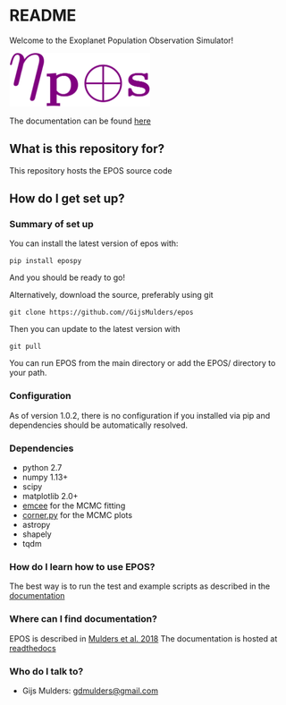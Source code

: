 # README #

Welcome to the Exoplanet Population Observation Simulator!

<img src="docs/logo-epos.png" width="50%">

The documentation can be found [here](http://epos.readthedocs.io/en/latest)

## What is this repository for? ##

This repository hosts the EPOS source code

## How do I get set up? ##

### Summary of set up ###
You can install the latest version of epos with:
```
pip install epospy
```
And you should be ready to go!

Alternatively, download the source, preferably using git
```
git clone https://github.com//GijsMulders/epos
```
Then you can update to the latest version with
```
git pull
```
You can run EPOS from the main directory or add the EPOS/ directory to your path.

### Configuration ###
As of version 1.0.2, there is no configuration if you installed via pip and dependencies should be automatically resolved.

### Dependencies ###
* python 2.7
* numpy 1.13+
* scipy
* matplotlib 2.0+
* [emcee](http://dan.iel.fm/emcee) for the MCMC fitting
* [corner.py](http://corner.readthedocs.io/) for the MCMC plots
* astropy
* shapely
* tqdm

### How do I learn how to use EPOS? ###
The best way is to run the test and example scripts as described in the [documentation](http://epos.readthedocs.io/en/latest/instructions.html#testing)

### Where can I find documentation? ###

EPOS is described in [Mulders et al. 2018](https://arxiv.org/abs/1805.08211)
The documentation is hosted at [readthedocs](http://epos.readthedocs.io/en/latest)

### Who do I talk to? ###

* Gijs Mulders: gdmulders@gmail.com
